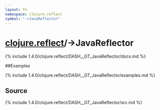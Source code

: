 ```yaml
---
layout: fn
namespace: clojure.reflect
symbol: "->JavaReflector"
---
```


# [clojure.reflect](../)/->JavaReflector

{% include 1.4.0/clojure.reflect/DASH__GT_JavaReflector/docs.md %}

##Examples

{% include 1.4.0/clojure.reflect/DASH__GT_JavaReflector/examples.md %}
## Source
{% include 1.4.0/clojure.reflect/DASH__GT_JavaReflector/src.md %}

